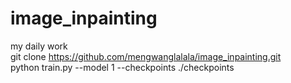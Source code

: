# image_inpainting
my daily work  
git clone https://github.com/mengwanglalala/image_inpainting.git  
python train.py --model 1 --checkpoints ./checkpoints
